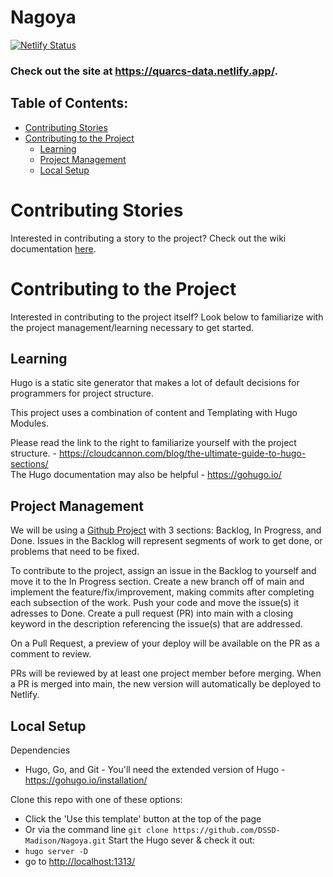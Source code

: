 # Nagoya
[![Netlify Status](https://api.netlify.com/api/v1/badges/0251fa43-75ea-4387-a5a2-f5fea9fbc3e8/deploy-status)](https://app.netlify.com/sites/quarcs-data/deploys)

### Check out the site at https://quarcs-data.netlify.app/.

## Table of Contents:
- [Contributing Stories](#contributing-stories)
- [Contributing to the Project](#contributing-to-the-project)
  - [Learning](#learning)
  - [Project Management](#project-management)
  - [Local Setup](#local-setup)
  
# Contributing Stories
Interested in contributing a story to the project? Check out the wiki documentation [here](https://github.com/DSSD-Madison/Nagoya/wiki/How-to-Contribute:-Stories).

# Contributing to the Project
Interested in contributing to the project itself? Look below to familiarize with the project management/learning necessary to get started.

## Learning
Hugo is a static site generator that makes a lot of default decisions for programmers for project structure. 

This project uses a combination of content and Templating with Hugo Modules. 

Please read the link to the right to familiarize yourself with the project structure. - https://cloudcannon.com/blog/the-ultimate-guide-to-hugo-sections/ \
The Hugo documentation may also be helpful - https://gohugo.io/

## Project Management
We will be using a [Github Project](https://github.com/orgs/DSSD-Madison/projects/3) with 3 sections: Backlog, In Progress, and Done. Issues in the Backlog will represent segments of work to get done, or problems that need to be fixed.

To contribute to the project, assign an issue in the Backlog to yourself and move it to the In Progress section. Create a new branch off of main and implement the feature/fix/improvement, making commits after completing each subsection of the work. Push your code and move the issue(s) it adresses to Done. Create a pull request (PR) into main with a closing keyword in the description referencing the issue(s) that are addressed.

On a Pull Request, a preview of your deploy will be available on the PR as a comment to review.

PRs will be reviewed by at least one project member before merging. When a PR is merged into main, the new version will automatically be deployed to Netlify.

## Local Setup

Dependencies
- Hugo, Go, and Git - You'll need the extended version of Hugo - https://gohugo.io/installation/

Clone this repo with one of these options:
- Click the 'Use this template' button at the top of the page
- Or via the command line `git clone https://github.com/DSSD-Madison/Nagoya.git`
Start the Hugo sever & check it out:
- `hugo server -D`
- go to [http://localhost:1313/](http://localhost:1313/)
